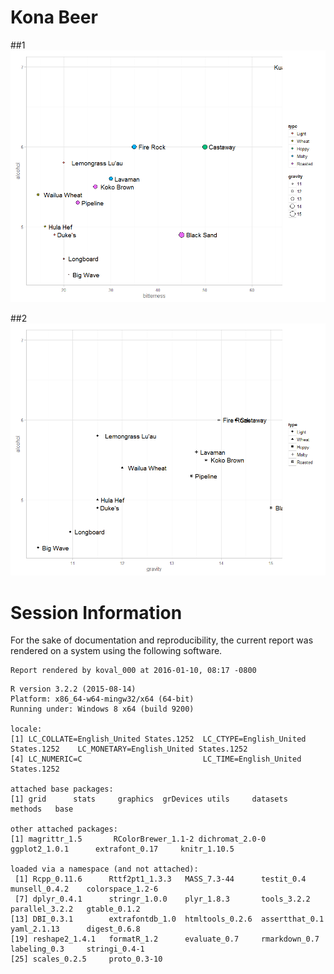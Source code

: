 # Kona Beer



<!--  Set the working directory to the repository's base directory; this assumes the report is nested inside of two directories.-->


<!-- Set the report-wide options, and point to the external code file. -->


<!-- Load the sources.  Suppress the output when loading sources. --> 


<!-- Load 'sourced' R files.  Suppress the output when loading packages. --> 


<!-- Load any global functions and variables declared in the R file.  Suppress the output. --> 


<!-- Declare any global functions specific to a Rmd output.  Suppress the output. --> 


<!-- Load the datasets.   -->


<!-- Tweak the datasets.   -->


##1
![](figure-png/scatter_1-1.png) 

##2
![](figure-png/scatter_2-1.png) 


# Session Information
For the sake of documentation and reproducibility, the current report was rendered on a system using the following software.


```
Report rendered by koval_000 at 2016-01-10, 08:17 -0800
```

```
R version 3.2.2 (2015-08-14)
Platform: x86_64-w64-mingw32/x64 (64-bit)
Running under: Windows 8 x64 (build 9200)

locale:
[1] LC_COLLATE=English_United States.1252  LC_CTYPE=English_United States.1252    LC_MONETARY=English_United States.1252
[4] LC_NUMERIC=C                           LC_TIME=English_United States.1252    

attached base packages:
[1] grid      stats     graphics  grDevices utils     datasets  methods   base     

other attached packages:
[1] magrittr_1.5       RColorBrewer_1.1-2 dichromat_2.0-0    ggplot2_1.0.1      extrafont_0.17     knitr_1.10.5      

loaded via a namespace (and not attached):
 [1] Rcpp_0.11.6      Rttf2pt1_1.3.3   MASS_7.3-44      testit_0.4       munsell_0.4.2    colorspace_1.2-6
 [7] dplyr_0.4.1      stringr_1.0.0    plyr_1.8.3       tools_3.2.2      parallel_3.2.2   gtable_0.1.2    
[13] DBI_0.3.1        extrafontdb_1.0  htmltools_0.2.6  assertthat_0.1   yaml_2.1.13      digest_0.6.8    
[19] reshape2_1.4.1   formatR_1.2      evaluate_0.7     rmarkdown_0.7    labeling_0.3     stringi_0.4-1   
[25] scales_0.2.5     proto_0.3-10    
```
